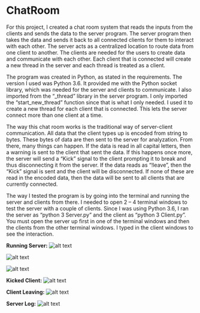 # ChatRoom

For this project, I created a chat room system that reads the inputs from the clients and sends the data to the server program.  The server program then takes the data and sends it back to all connected clients for them to interact with each other. The server acts as a centralized location to route data from one client to another. The clients are needed for the users to create data and communicate with each other. Each client that is connected will create a new thread in the server and each thread is treated as a client. 

The program was created in Python, as stated in the requirements. The version I used was Python 3.6. It provided me with the Python socket library, which was needed for the server and clients to communicate. I also imported from the “_thread” library in the server program. I only imported the “start_new_thread” function since that is what I only needed. I used it to create a new thread for each client that is connected. This lets the server connect more than one client at a time.

The way this chat room works is the traditional way of server-client communication. All data that the client types up is encoded from string to bytes. These bytes of data are then sent to the server for analyzation. From there, many things can happen. If the data is read in all capital letters, then a warning is sent to the client that sent the data. If this happens once more, the server will send a “Kick” signal to the client prompting it to break and thus disconnecting it from the server. If the data reads as “!leave”, then the “Kick” signal is sent and the client will be disconnected. If none of these are read in the encoded data, then the data will be sent to all clients that are currently connected. 

The way I tested the program is by going into the terminal and running the server and clients from there. I needed to open 2 – 4 terminal windows to test the server with a couple of clients. Since I was using Python 3.6, I ran the server as “python 3 Server.py” and the client as “python 3 Client.py”. You must open the server up first in one of the terminal windows and then the clients from the other terminal windows. I typed in the client windows to see the interaction.

**Running Server:**
![alt text](https://i.imgur.com/HdM3XRj.png)


![alt text](https://i.imgur.com/UJi5Hb0.jpg)


![alt text](https://i.imgur.com/gpKStmn.jpg)


**Kicked Client:**
![alt text](https://i.imgur.com/50KaSH4.jpg)


**Client Leaving:**
![alt text](https://i.imgur.com/0P9QcAZ.jpg)


**Server Log:**
![alt text](https://i.imgur.com/AdSEoqw.jpg)
